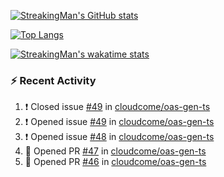 [![StreakingMan's GitHub stats](https://streakingman-github-readme-stats.vercel.app/api?username=StreakingMan&show_icons=true)](https://github.com/anuraghazra/github-readme-stats)

[![Top Langs](https://streakingman-github-readme-stats.vercel.app/api/top-langs/?username=StreakingMan&layout=compact&langs_count=8)](https://github.com/anuraghazra/github-readme-stats)

[![StreakingMan's wakatime stats](https://streakingman-github-readme-stats.vercel.app/api/wakatime?username=StreakingMan&layout=compact&langs_count=8)](https://github.com/anuraghazra/github-readme-stats)

### :zap: Recent Activity

<!--START_SECTION:activity-->
1. ❗️ Closed issue [#49](https://github.com/cloudcome/oas-gen-ts/issues/49) in [cloudcome/oas-gen-ts](https://github.com/cloudcome/oas-gen-ts)
2. ❗️ Opened issue [#49](https://github.com/cloudcome/oas-gen-ts/issues/49) in [cloudcome/oas-gen-ts](https://github.com/cloudcome/oas-gen-ts)
3. ❗️ Opened issue [#48](https://github.com/cloudcome/oas-gen-ts/issues/48) in [cloudcome/oas-gen-ts](https://github.com/cloudcome/oas-gen-ts)
4. 💪 Opened PR [#47](https://github.com/cloudcome/oas-gen-ts/pull/47) in [cloudcome/oas-gen-ts](https://github.com/cloudcome/oas-gen-ts)
5. 💪 Opened PR [#46](https://github.com/cloudcome/oas-gen-ts/pull/46) in [cloudcome/oas-gen-ts](https://github.com/cloudcome/oas-gen-ts)
<!--END_SECTION:activity-->


<!---
StreakingMan/StreakingMan is a ✨ special ✨ repository because its `README.md` (this file) appears on your GitHub profile.
You can click the Preview link to take a look at your changes.
--->


